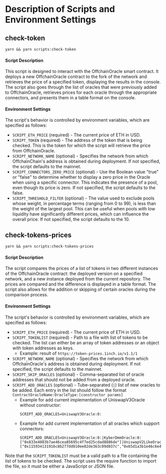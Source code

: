 # Description of Scripts and Environment Settings

## check-token
`yarn && yarn scripts:check-token`

#### Script Description

This script is designed to interact with the OffchainOracle smart contract. It deploys a new OffchainOracle contract to the fork of the network and retrieves the price of a specified token, displaying the results in the console. The script also goes through the list of oracles that were previously added to OffchainOracle, retrieves prices for each oracle through the appropriate connectors, and presents them in a table format on the console.

#### Environment Settings

The script's behavior is controlled by environment variables, which are specified as follows:
 - `SCRIPT_ETH_PRICE` (required) - The current price of ETH in USD.
 - `SCRIPT_TOKEN` (required) - The address of the token that is being checked. This is the token for which the script will retrieve the price from OffchainOracle.
 - `SCRIPT_NETWORK_NAME` (optional) - Specifies the network from which OffchainChain's address is obtained during deployment. If not specified, the script defaults to the mainnet.
 - `SCRIPT_CONNECTORS_ZERO_PRICE` (optional) - Use the Boolean value "true" or "false" to determine whether to display a zero price in the Oracle when using a specific connector. This indicates the presence of a pool, even though its price is zero. If not specified, the script defaults to the false.
 - `SCRIPT_THRESHOLD_FILTER` (optional) - The value used to exclude pools whose weight, in percentage terms (ranging from 0 to 99), is less than the weight of the largest pool. This can be useful when pools with low liquidity have significantly different prices, which can influence the overall price. If not specified, the script defaults to the 10.

## check-tokens-prices
`yarn && yarn scripts:check-tokens-prices`

#### Script Description

The script compares the prices of a list of tokens in two different instances of the OffchainOracle contract: the deployed version on a specified network, and a new instance deployed from the current repository. The prices are compared and the difference is displayed in a table format. The script also allows for the addition or skipping of certain oracles during the comparison process.

#### Environment Settings

The script's behavior is controlled by environment variables, which are specified as follows:
- `SCRIPT_ETH_PRICE` (required) - The current price of ETH in USD.
- `SCRIPT_TOKENLIST` (required) - Path to a file with list of tokens to be checked. The list can either be an array of token addresses or an object with token addresses as keys.
    - Example: result of `https://token-prices.1inch.io/v1.1/1`
- `SCRIPT_NETWORK_NAME` (optional) - Specifies the network from which OffchainOracle's address is obtained during deployment. If not specified, the script defaults to the mainnet.
- `SCRIPT_SKIP_ORACLES` (optional) - Comma-separated list of oracle addresses that should not be added from a deployed oracle.
- `SCRIPT_ADD_ORACLES` (optional) - Tube-separated (`|`) list of new oracles to be added. Each entry in the list should follow the format `ContractOracleName:OracleType:[constructor params]`
    - Example for add current implementation of UniswapV3Oracle without constructor:
        ```
        SCRIPT_ADD_ORACLES=UniswapV3Oracle:0:
        ```
    - Example for add current implementation of all oracles which support connectors:
        ```
        SCRIPT_ADD_ORACLES=UniswapV3Oracle:0:|KyberDmmOracle:0:["0x833e4083b7ae46cea85695c4f7ed25cdad8886de"]|UniswapV2LikeOracle:0:["0x115934131916c8b277dd010ee02de363c09d037c","0x65d1a3b1e46c6e4f1be1ad5f99ef14dc488ae0549dc97db9b30afe2241ce1c7a"]
        ```

Note that the `SCRIPT_TOKENLIST` must be a valid path to a file containing the list of tokens to be checked. The script uses the require function to import the file, so it must be either a JavaScript or JSON file.
